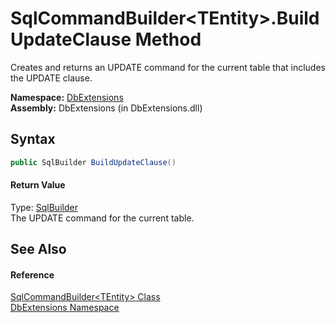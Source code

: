 SqlCommandBuilder&lt;TEntity>.BuildUpdateClause Method
======================================================
Creates and returns an UPDATE command for the current table that includes the UPDATE clause.

**Namespace:** [DbExtensions][1]  
**Assembly:** DbExtensions (in DbExtensions.dll)

Syntax
------

```csharp
public SqlBuilder BuildUpdateClause()
```

#### Return Value
Type: [SqlBuilder][2]  
The UPDATE command for the current table.

See Also
--------

#### Reference
[SqlCommandBuilder&lt;TEntity> Class][3]  
[DbExtensions Namespace][1]  

[1]: ../README.md
[2]: ../SqlBuilder/README.md
[3]: README.md